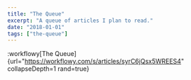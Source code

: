 ```yaml
---
title: "The Queue"
excerpt: "A queue of articles I plan to read."
date: "2018-01-01"
tags: ["the-queue"]
---
```


:workflowy[The Queue]{url="https://workflowy.com/s/articles/syrC6jQsx5WREES4" collapseDepth=1
rand=true}
